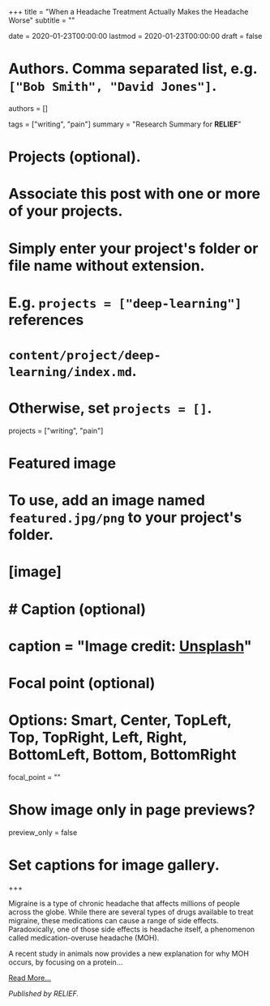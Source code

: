 +++
title = "When a Headache Treatment Actually Makes the Headache Worse"
subtitle = ""

date = 2020-01-23T00:00:00
lastmod = 2020-01-23T00:00:00
draft = false

# Authors. Comma separated list, e.g. `["Bob Smith", "David Jones"]`.
authors = []

tags = ["writing", "pain"]
summary = "Research Summary for **RELIEF**"

# Projects (optional).
#   Associate this post with one or more of your projects.
#   Simply enter your project's folder or file name without extension.
#   E.g. `projects = ["deep-learning"]` references 
#   `content/project/deep-learning/index.md`.
#   Otherwise, set `projects = []`.
projects = ["writing", "pain"]

# Featured image
# To use, add an image named `featured.jpg/png` to your project's folder. 
# [image]
#   # Caption (optional)
#   caption = "Image credit: [**Unsplash**](https://unsplash.com/photos/CpkOjOcXdUY)"

  # Focal point (optional)
  # Options: Smart, Center, TopLeft, Top, TopRight, Left, Right, BottomLeft, Bottom, BottomRight
  focal_point = ""

  # Show image only in page previews?
  preview_only = false

# Set captions for image gallery.

+++

Migraine is a type of chronic headache that affects millions of people across the globe. While there are several types of drugs available to treat migraine, these medications can cause a range of side effects. Paradoxically, one of those side effects is headache itself, a phenomenon called medication-overuse headache (MOH).

A recent study in animals now provides a new explanation for why MOH occurs, by focusing on a protein...

[Read More...](https://relief.news/when-a-headache-treatment-actually-makes-the-headache-worse/)

*Published by RELIEF.*
